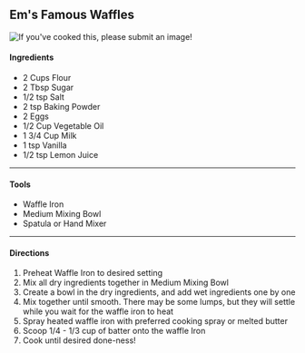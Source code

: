 
## Em's Famous Waffles

![If you've cooked this, please submit an image!]()

#### Ingredients

* 2 Cups Flour
* 2 Tbsp Sugar
* 1/2 tsp Salt
* 2 tsp Baking Powder
* 2 Eggs
* 1/2 Cup Vegetable Oil
* 1 3/4 Cup Milk
* 1 tsp Vanilla
* 1/2 tsp Lemon Juice

---

#### Tools

* Waffle Iron
* Medium Mixing Bowl
* Spatula or Hand Mixer

---

#### Directions

1. Preheat Waffle Iron to desired setting
1. Mix all dry ingredients together in Medium Mixing Bowl
2. Create a bowl in the dry ingredients, and add wet ingredients one by one
3. Mix together until smooth. There may be some lumps, but they will settle while you wait for the waffle iron to heat
4. Spray heated waffle iron with preferred cooking spray or melted butter
1. Scoop 1/4 - 1/3 cup of batter onto the waffle Iron
1. Cook until desired done-ness!


<!-- Emma Roberts  -->
